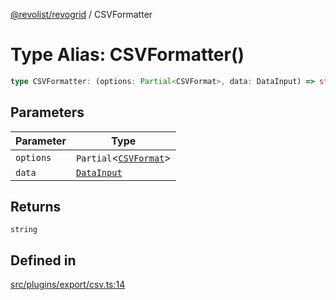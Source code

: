[@revolist/revogrid](README.md) / CSVFormatter

# Type Alias: CSVFormatter()

```ts
type CSVFormatter: (options: Partial<CSVFormat>, data: DataInput) => string;
```

## Parameters

| Parameter | Type |
| ------ | ------ |
| `options` | `Partial`\<[`CSVFormat`](Interface.CSVFormat.md)\> |
| `data` | [`DataInput`](TypeAlias.DataInput.md) |

## Returns

`string`

## Defined in

[src/plugins/export/csv.ts:14](https://github.com/revolist/revogrid/blob/ec9aef33f9c1bf72c73d96c05d2eb8650d7cd25f/src/plugins/export/csv.ts#L14)
